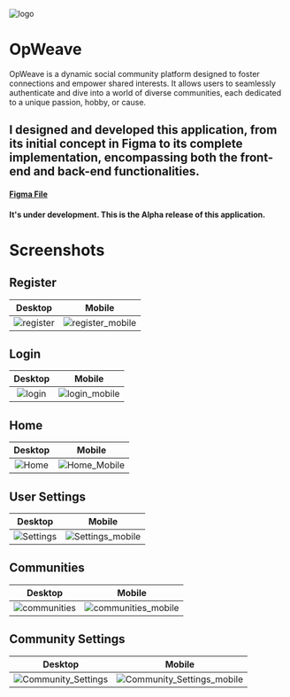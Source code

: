 ![logo](https://github.com/user-attachments/assets/47b69683-c83a-448b-980c-431a1ab0a4a3)

# OpWeave

OpWeave is a dynamic social community platform designed to foster connections and empower shared interests. It allows users to seamlessly authenticate and dive into a world of diverse communities, each dedicated to a unique passion, hobby, or cause.

## I designed and developed this application, from its initial concept in Figma to its complete implementation, encompassing both the front-end and back-end functionalities.
#### [Figma File](https://www.figma.com/design/kiy0PFjzgP3wXUFkXIi2IO/OpWeave?node-id=0-1&t=FvPS8uQgmeVGksef-1)

#### <p color="red">It's under development. This is the Alpha release of this application.</p>

# Screenshots

## Register
|              Desktop              |              Mobile              |
| :-------------------------------: | :------------------------------: |
| ![register](https://github.com/user-attachments/assets/b85df6c1-e809-4d34-a923-e5a963c63daf) | ![register_mobile](https://github.com/user-attachments/assets/c8282c80-7f92-447d-8a2c-868b151936e6) |

## Login
|              Desktop              |              Mobile              |
| :-------------------------------: | :------------------------------: |
| ![login](https://github.com/user-attachments/assets/33ef937a-04d7-4ac4-9d49-5e64b79d5166) | ![login_mobile](https://github.com/user-attachments/assets/e18b8433-c346-433d-9a0e-ec5a06cda14a) |

## Home
|              Desktop              |              Mobile              |
| :-------------------------------: | :------------------------------: |
| ![Home](https://github.com/user-attachments/assets/b98e6344-b611-4bea-b519-937eb03befe0) | ![Home_Mobile](https://github.com/user-attachments/assets/fbb83c73-78e4-49c6-87b7-78395da274bd) |

## User Settings
|              Desktop              |              Mobile              |
| :-------------------------------: | :------------------------------: |
| ![Settings](https://github.com/user-attachments/assets/d3f0f680-d64c-41fa-9870-3e5e71e1bb91) | ![Settings_mobile](https://github.com/user-attachments/assets/737874b0-8e79-492b-abbb-5ecad6e8b06d) |

## Communities
|              Desktop              |              Mobile              |
| :-------------------------------: | :------------------------------: |
| ![communities](https://github.com/user-attachments/assets/66174a13-0a0f-430d-850d-14f5657a1a9f) | ![communities_mobile](https://github.com/user-attachments/assets/7e5eb958-4406-4cf1-b718-efdf375ffc7a) |

## Community Settings
|              Desktop              |              Mobile              |
| :-------------------------------: | :------------------------------: |
| ![Community_Settings](https://github.com/user-attachments/assets/aa7fe51c-4bd6-43fb-865d-fdcc7829cefd) | ![Community_Settings_mobile](https://github.com/user-attachments/assets/31ba22ac-2159-48ef-8a98-e899b82ab3ba) |
